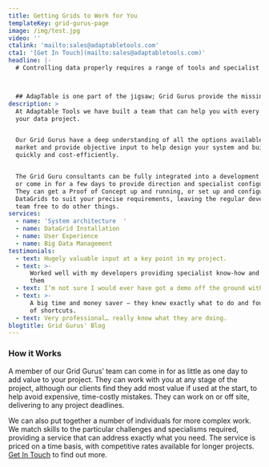 ```yaml
---
title: Getting Grids to Work for You
templateKey: grid-gurus-page
image: /img/test.jpg
video: ''
ctalink: 'mailto:sales@adaptabletools.com'
cta1: '[Get In Touch](mailto:sales@adaptabletools.com)'
headline: |-
  # Controlling data properly requires a range of tools and specialist skills.  



  ## AdapTable is one part of the jigsaw; Grid Gurus provide the missing pieces.
description: >
  At Adaptable Tools we have built a team that can help you with every aspect of
  your data project. 


  Our Grid Gurus have a deep understanding of all the options available in the
  market and provide objective input to help design your system and build it
  quickly and cost-efficiently.  


  The Grid Guru consultants can be fully integrated into a development project,
  or come in for a few days to provide direction and specialist configuration. 
  They can get a Proof of Concept up and running, or set up and configure your
  DataGrids to suit your precise requirements, leaving the regular development
  team free to do other things.
services:
  - name: 'System architecture  '
  - name: DataGrid Installation
  - name: User Experience
  - name: Big Data Management
testimonials:
  - text: Hugely valuable input at a key point in my project.
  - text: >-
      Worked well with my developers providing specialist know-how and training
      them
  - text: I’m not sure I would ever have got a demo off the ground without them
  - text: >-
      A big time and money saver – they knew exactly what to do and found lots
      of shortcuts.
  - text: Very professional… really know what they are doing.
blogtitle: Grid Gurus' Blog
---
```


### How it Works

A member of our Grid Gurus’ team can come in for as little as one day to add value to your project. They can work with you at any stage of the project, although our clients find they add most value if used at the start, to help avoid expensive, time-costly mistakes. They can work on or off site, delivering to any project deadlines.

We can also put together a number of individuals for more complex work. We match skills to the particular challenges and specialisms required, providing a service that can address exactly what you need. The service is priced on a time basis, with competitive rates available for longer projects. [Get In Touch](mailto:sales@adaptabletools.com) to find out more.
